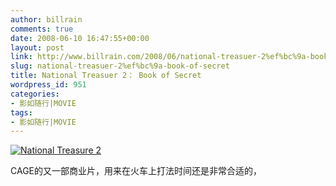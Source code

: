```yaml
---
author: billrain
comments: true
date: 2008-06-10 16:47:55+00:00
layout: post
link: http://www.billrain.com/2008/06/national-treasuer-2%ef%bc%9a-book-of-secret/
slug: national-treasuer-2%ef%bc%9a-book-of-secret
title: National Treasuer 2： Book of Secret
wordpress_id: 951
categories:
- 影如随行|MOVIE
tags:
- 影如随行|MOVIE
---
```


[![National Treasure 2](http://www.billrain.com/wp-content/uploads/2008/06/national-treasure-2-thumb.jpg)](http://www.billrain.com/wp-content/uploads/2008/06/national-treasure-2.jpg)




CAGE的又一部商业片，用来在火车上打法时间还是非常合适的，



